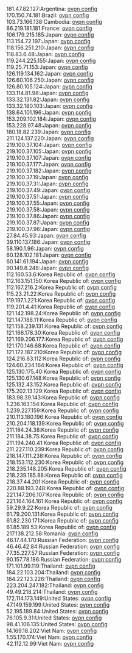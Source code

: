 181.47.82.127:Argentina: [ovpn config](vpn/181_47_82_127.ovpn)  
170.150.74.181:Brazil: [ovpn config](vpn/170_150_74_181.ovpn)  
103.73.166.138:Cambodia: [ovpn config](vpn/103_73_166_138.ovpn)  
86.219.181.181:France: [ovpn config](vpn/86_219_181_181.ovpn)  
106.179.215.185:Japan: [ovpn config](vpn/106_179_215_185.ovpn)  
113.154.72.197:Japan: [ovpn config](vpn/113_154_72_197.ovpn)  
118.156.251.210:Japan: [ovpn config](vpn/118_156_251_210.ovpn)  
118.83.6.48:Japan: [ovpn config](vpn/118_83_6_48.ovpn)  
119.244.225.155:Japan: [ovpn config](vpn/119_244_225_155.ovpn)  
119.25.71.153:Japan: [ovpn config](vpn/119_25_71_153.ovpn)  
126.119.134.162:Japan: [ovpn config](vpn/126_119_134_162.ovpn)  
126.60.106.250:Japan: [ovpn config](vpn/126_60_106_250.ovpn)  
126.80.105.124:Japan: [ovpn config](vpn/126_80_105_124.ovpn)  
133.114.81.98:Japan: [ovpn config](vpn/133_114_81_98.ovpn)  
133.32.131.82:Japan: [ovpn config](vpn/133_32_131_82.ovpn)  
133.32.180.103:Japan: [ovpn config](vpn/133_32_180_103.ovpn)  
138.64.101.196:Japan: [ovpn config](vpn/138_64_101_196.ovpn)  
153.209.102.184:Japan: [ovpn config](vpn/153_209_102_184.ovpn)  
153.228.97.48:Japan: [ovpn config](vpn/153_228_97_48.ovpn)  
180.18.82.239:Japan: [ovpn config](vpn/180_18_82_239.ovpn)  
211.124.137.220:Japan: [ovpn config](vpn/211_124_137_220.ovpn)  
219.100.37.104:Japan: [ovpn config](vpn/219_100_37_104.ovpn)  
219.100.37.105:Japan: [ovpn config](vpn/219_100_37_105.ovpn)  
219.100.37.107:Japan: [ovpn config](vpn/219_100_37_107.ovpn)  
219.100.37.177:Japan: [ovpn config](vpn/219_100_37_177.ovpn)  
219.100.37.182:Japan: [ovpn config](vpn/219_100_37_182.ovpn)  
219.100.37.19:Japan: [ovpn config](vpn/219_100_37_19.ovpn)  
219.100.37.31:Japan: [ovpn config](vpn/219_100_37_31.ovpn)  
219.100.37.49:Japan: [ovpn config](vpn/219_100_37_49.ovpn)  
219.100.37.51:Japan: [ovpn config](vpn/219_100_37_51.ovpn)  
219.100.37.55:Japan: [ovpn config](vpn/219_100_37_55.ovpn)  
219.100.37.58:Japan: [ovpn config](vpn/219_100_37_58.ovpn)  
219.100.37.86:Japan: [ovpn config](vpn/219_100_37_86.ovpn)  
219.100.37.87:Japan: [ovpn config](vpn/219_100_37_87.ovpn)  
219.100.37.96:Japan: [ovpn config](vpn/219_100_37_96.ovpn)  
27.84.45.93:Japan: [ovpn config](vpn/27_84_45_93.ovpn)  
39.110.137.186:Japan: [ovpn config](vpn/39_110_137_186.ovpn)  
58.190.1.96:Japan: [ovpn config](vpn/58_190_1_96.ovpn)  
60.128.102.181:Japan: [ovpn config](vpn/60_128_102_181.ovpn)  
60.141.61.194:Japan: [ovpn config](vpn/60_141_61_194.ovpn)  
90.149.8.248:Japan: [ovpn config](vpn/90_149_8_248.ovpn)  
112.160.53.6:Korea Republic of: [ovpn config](vpn/112_160_53_6.ovpn)  
112.163.151.150:Korea Republic of: [ovpn config](vpn/112_163_151_150.ovpn)  
112.167.216.2:Korea Republic of: [ovpn config](vpn/112_167_216_2.ovpn)  
115.23.21.22:Korea Republic of: [ovpn config](vpn/115_23_21_22.ovpn)  
119.197.1.221:Korea Republic of: [ovpn config](vpn/119_197_1_221.ovpn)  
119.201.4.41:Korea Republic of: [ovpn config](vpn/119_201_4_41.ovpn)  
121.142.198.24:Korea Republic of: [ovpn config](vpn/121_142_198_24.ovpn)  
121.147.188.11:Korea Republic of: [ovpn config](vpn/121_147_188_11.ovpn)  
121.158.239.131:Korea Republic of: [ovpn config](vpn/121_158_239_131.ovpn)  
121.166.178.30:Korea Republic of: [ovpn config](vpn/121_166_178_30.ovpn)  
121.169.206.177:Korea Republic of: [ovpn config](vpn/121_169_206_177.ovpn)  
121.170.146.68:Korea Republic of: [ovpn config](vpn/121_170_146_68.ovpn)  
121.172.187.210:Korea Republic of: [ovpn config](vpn/121_172_187_210.ovpn)  
124.216.83.112:Korea Republic of: [ovpn config](vpn/124_216_83_112.ovpn)  
124.60.234.164:Korea Republic of: [ovpn config](vpn/124_60_234_164.ovpn)  
125.130.175.40:Korea Republic of: [ovpn config](vpn/125_130_175_40.ovpn)  
125.130.67.148:Korea Republic of: [ovpn config](vpn/125_130_67_148.ovpn)  
125.132.43.152:Korea Republic of: [ovpn config](vpn/125_132_43_152.ovpn)  
175.202.13.129:Korea Republic of: [ovpn config](vpn/175_202_13_129.ovpn)  
183.98.39.143:Korea Republic of: [ovpn config](vpn/183_98_39_143.ovpn)  
1.236.163.154:Korea Republic of: [ovpn config](vpn/1_236_163_154.ovpn)  
1.239.227.159:Korea Republic of: [ovpn config](vpn/1_239_227_159.ovpn)  
210.113.180.196:Korea Republic of: [ovpn config](vpn/210_113_180_196.ovpn)  
210.204.118.139:Korea Republic of: [ovpn config](vpn/210_204_118_139.ovpn)  
211.184.24.38:Korea Republic of: [ovpn config](vpn/211_184_24_38.ovpn)  
211.184.38.75:Korea Republic of: [ovpn config](vpn/211_184_38_75.ovpn)  
211.194.240.41:Korea Republic of: [ovpn config](vpn/211_194_240_41.ovpn)  
211.227.110.239:Korea Republic of: [ovpn config](vpn/211_227_110_239.ovpn)  
218.147.111.238:Korea Republic of: [ovpn config](vpn/218_147_111_238.ovpn)  
218.153.112.230:Korea Republic of: [ovpn config](vpn/218_153_112_230.ovpn)  
218.235.148.205:Korea Republic of: [ovpn config](vpn/218_235_148_205.ovpn)  
218.239.185.88:Korea Republic of: [ovpn config](vpn/218_239_185_88.ovpn)  
218.37.44.201:Korea Republic of: [ovpn config](vpn/218_37_44_201.ovpn)  
220.88.193.248:Korea Republic of: [ovpn config](vpn/220_88_193_248.ovpn)  
221.147.206.107:Korea Republic of: [ovpn config](vpn/221_147_206_107.ovpn)  
221.164.164.161:Korea Republic of: [ovpn config](vpn/221_164_164_161.ovpn)  
59.29.9.22:Korea Republic of: [ovpn config](vpn/59_29_9_22.ovpn)  
61.79.200.131:Korea Republic of: [ovpn config](vpn/61_79_200_131.ovpn)  
61.82.230.171:Korea Republic of: [ovpn config](vpn/61_82_230_171.ovpn)  
61.85.189.53:Korea Republic of: [ovpn config](vpn/61_85_189_53.ovpn)  
217.138.212.58:Romania: [ovpn config](vpn/217_138_212_58.ovpn)  
46.17.44.170:Russian Federation: [ovpn config](vpn/46_17_44_170.ovpn)  
46.46.42.84:Russian Federation: [ovpn config](vpn/46_46_42_84.ovpn)  
77.35.227.57:Russian Federation: [ovpn config](vpn/77_35_227_57.ovpn)  
90.157.78.186:Russian Federation: [ovpn config](vpn/90_157_78_186.ovpn)  
171.101.99.119:Thailand: [ovpn config](vpn/171_101_99_119.ovpn)  
184.22.103.204:Thailand: [ovpn config](vpn/184_22_103_204.ovpn)  
184.22.123.226:Thailand: [ovpn config](vpn/184_22_123_226.ovpn)  
223.204.247.182:Thailand: [ovpn config](vpn/223_204_247_182.ovpn)  
49.49.218.214:Thailand: [ovpn config](vpn/49_49_218_214.ovpn)  
172.114.173.149:United States: [ovpn config](vpn/172_114_173_149.ovpn)  
47.149.159.199:United States: [ovpn config](vpn/47_149_159_199.ovpn)  
52.195.189.84:United States: [ovpn config](vpn/52_195_189_84.ovpn)  
76.105.9.31:United States: [ovpn config](vpn/76_105_9_31.ovpn)  
98.41.106.135:United States: [ovpn config](vpn/98_41_106_135.ovpn)  
14.169.18.202:Viet Nam: [ovpn config](vpn/14_169_18_202.ovpn)  
1.55.170.174:Viet Nam: [ovpn config](vpn/1_55_170_174.ovpn)  
42.112.12.99:Viet Nam: [ovpn config](vpn/42_112_12_99.ovpn)  
